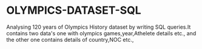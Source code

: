 # OLYMPICS-DATASET-SQL
Analysing 120 years of Olympics History dataset by writing SQL queries.It contains two data's one with olympics games,year,Athelete details etc., and the other one contains details of country,NOC etc.,
